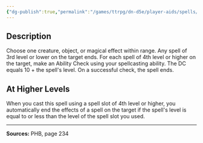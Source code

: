 ```yaml
---
{"dg-publish":true,"permalink":"/games/ttrpg/dn-d5e/player-aids/spells/level-3/dispel-magic/","tags":["TTRPG/DND/5e","verbal","somatic"]}
---
```



## Description
Choose one creature, object, or magical effect within range.
Any spell of 3rd level or lower on the target ends.
For each spell of 4th level or higher on the target, make an Ability Check using your spellcasting ability.
The DC equals 10 + the spell's level.
On a successful check, the spell ends.

## At Higher Levels
When you cast this spell using a spell slot of 4th level or higher, you automatically end the effects of a spell on the target if the spell's level is equal to or less than the level of the spell slot you used.

---

**Sources:** PHB, page 234

